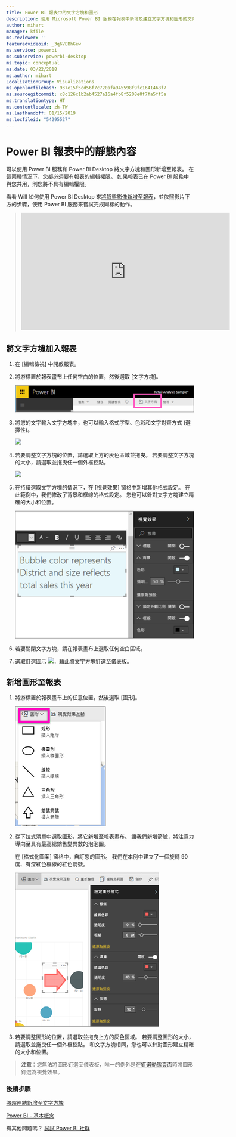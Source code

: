 ```yaml
---
title: Power BI 報表中的文字方塊和圖形
description: 使用 Microsoft Power BI 服務在報表中新增及建立文字方塊和圖形的文件。
author: mihart
manager: kfile
ms.reviewer: ''
featuredvideoid: _3q6VEBhGew
ms.service: powerbi
ms.subservice: powerbi-desktop
ms.topic: conceptual
ms.date: 03/22/2018
ms.author: mihart
LocalizationGroup: Visualizations
ms.openlocfilehash: 937e15f5cd56f7c720afa945598f9fc1641468f7
ms.sourcegitcommit: c8c126c1b2ab4527a16a4fb8f5208e0f7fa5ff5a
ms.translationtype: HT
ms.contentlocale: zh-TW
ms.lasthandoff: 01/15/2019
ms.locfileid: "54295527"
---
```

# <a name="static-content-in-power-bi-reports"></a>Power BI 報表中的靜態內容
可以使用 Power BI 服務和 Power BI Desktop 將文字方塊和圖形新增至報表。 在這兩種情況下，您都必須要有報表的編輯權限。 如果報表已在 Power BI 服務中與您共用，則您將不具有編輯權限。 

看看 Will 如何使用 Power BI Desktop 來[將靜態影像新增至報表](guided-learning/visualizations.yml?tutorial-step=11)，並依照影片下方的步驟，使用 Power BI 服務來嘗試完成同樣的動作。
> 
> <iframe width="560" height="315" src="https://www.youtube.com/embed/_3q6VEBhGew" frameborder="0" allowfullscreen></iframe>
> 

## <a name="add-a-text-box-to-a-report"></a>將文字方塊加入報表
1. 在 [編輯檢視] 中開啟報表。

2. 將游標置於報表畫布上任何空白的位置，然後選取 [文字方塊]。
   
   ![](media/power-bi-reports-add-text-and-shapes/pbi_textbox.png)
2. 將您的文字輸入文字方塊中，也可以輸入格式字型、色彩和文字對齊方式 (選擇性)。 
   
   ![](media/power-bi-reports-add-text-and-shapes/pbi_textbox2new.png)
3. 若要調整文字方塊的位置，請選取上方的灰色區域並拖曳。 若要調整文字方塊的大小，請選取並拖曳任一個外框控點。 
   
   ![](media/power-bi-reports-add-text-and-shapes/textboxsmaller.gif)

4. 在持續選取文字方塊的情況下，在 [視覺效果] 窗格中新增其他格式設定。 在此範例中，我們修改了背景和框線的格式設定。 您也可以針對文字方塊建立精確的大小和位置。  

   ![](media/power-bi-reports-add-text-and-shapes/power-bi-borders.png)

5. 若要關閉文字方塊，請在報表畫布上選取任何空白區域。 

5. 選取釘選圖示 ![](media/power-bi-reports-add-text-and-shapes/pbi_pintile.png)，藉此將文字方塊釘選至儀表板。 

## <a name="add-a-shape-to-a-report"></a>新增圖形至報表
1. 將游標置於報表畫布上的任意位置，然後選取 [圖形]。
   
   ![](media/power-bi-reports-add-text-and-shapes/power-bi-shapes.png)
2. 從下拉式清單中選取圖形，將它新增至報表畫布。 讓我們新增箭號，將注意力導向至具有最高總銷售變異數的泡泡圖。 
   
   在 [格式化圖案] 窗格中，自訂您的圖形。 我們在本例中建立了一個旋轉 90 度、有深紅色框線的紅色箭號。
   
   ![](media/power-bi-reports-add-text-and-shapes/power-bi-arrrow.png)
3. 若要調整圖形的位置，請選取並拖曳上方的灰色區域。 若要調整圖形的大小，請選取並拖曳任一個外框控點。 和文字方塊相同，您也可以針對圖形建立精確的大小和位置。

> **注意**：您無法將圖形釘選至儀表板，唯一的例外是在[釘選動態頁面](service-dashboard-pin-live-tile-from-report.md)時將圖形釘選為視覺效果。 
> 
> 

### <a name="next-steps"></a>後續步驟
[將超連結新增至文字方塊](service-add-hyperlink-to-text-box.md)

[Power BI - 基本概念](consumer/end-user-basic-concepts.md)

有其他問題嗎？ [試試 Power BI 社群](http://community.powerbi.com/)
